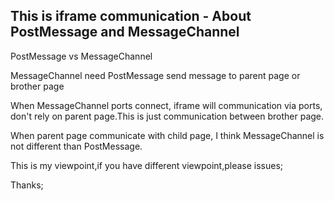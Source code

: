 ## This is iframe communication - About PostMessage and MessageChannel

PostMessage vs MessageChannel

MessageChannel need PostMessage send message to parent page or brother page

When MessageChannel ports connect, iframe will communication via ports, don't rely on parent page.This is just communication between brother page.

When parent page communicate with child page, I think MessageChannel is not different than PostMessage.

This is my viewpoint,if you have different viewpoint,please issues;

Thanks;